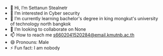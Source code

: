 - 👋 Hi, I’m Settanun Stealnetr
- 👀 I’m interested in Cyber security
- 🌱 I’m currently learning bachelor's degree in king mongkut's university of technology north bangkok
- 💞️ I’m looking to collaborate on None
- 📫 How to reach me s6602041520284@email.kmutnb.ac.th
- 😄 Pronouns: Male
- ⚡ Fun fact: I am nobody
<!---
Settanun35/Settanun35 is a ✨ special ✨ repository because its `README.md` (this file) appears on your GitHub profile.
You can click the Preview link to take a look at your changes.
--->
